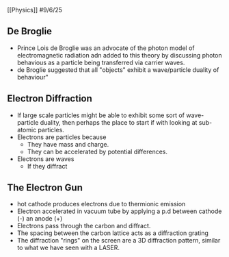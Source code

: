 [[Physics]]
#9/6/25
## De Broglie
- Prince Lois de Broglie was an advocate of the photon model of electromagnetic radiation adn added to this theory by discussing photon behavious as a particle being transferred via carrier waves.
- de Broglie suggested that all "objects" exhibit a wave/particle duality of behaviour"
## Electron Diffraction
- If large scale particles might be able to exhibit some sort of wave-particle duality, then perhaps the place to start if with looking at sub-atomic particles.
- Electrons are particles because
	- They have mass and charge.
	- They can be accelerated by potential differences.
- Electrons are waves
	- If they diffract
## The Electron Gun
- hot cathode produces electrons due to thermionic emission
- Electron accelerated in vacuum tube by applying a p.d between cathode (-) an anode (+)
- Electrons pass through the carbon  and diffract. 
- The spacing between the carbon lattice acts as a diffraction grating
- The diffraction "rings" on the screen are a 3D diffraction pattern, similar to what we have seen with a LASER.